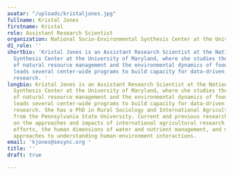 ```yaml
---
avatar: "/uploads/kristaljones.jpg"
fullname: Kristal Jones
firstname: Kristal
role: Assistant Research Scientist
organization: National Socio-Environmental Synthesis Center at the University of Maryland
d1_role: ''
shortbio: 'Kristal Jones is an Assistant Research Scientist at the National Socio-Environmental
  Synthesis Center at the University of Maryland, where she studies the social dimensions
  of natural resource management and the environmental dynamics of food systems, and
  leads several center-wide programs to build capacity for data-driven interdisciplinary
  research. '
longbio: Kristal Jones is an Assistant Research Scientist at the National Socio-Environmental
  Synthesis Center at the University of Maryland, where she studies the social dimensions
  of natural resource management and the environmental dynamics of food systems, and
  leads several center-wide programs to build capacity for data-driven interdisciplinary
  research. She has a PhD in Rural Sociology and International Agriculture and Development
  from the Pennsylvania State University. Current and previous research has focused
  on the approaches and impacts of international agricultural research for development
  efforts, the human dimensions of water and nutrient management, and mixed methodological
  approaches to understanding human-environment interactions.
email: 'kjones@sesync.org '
title: ''
draft: true

---
```

